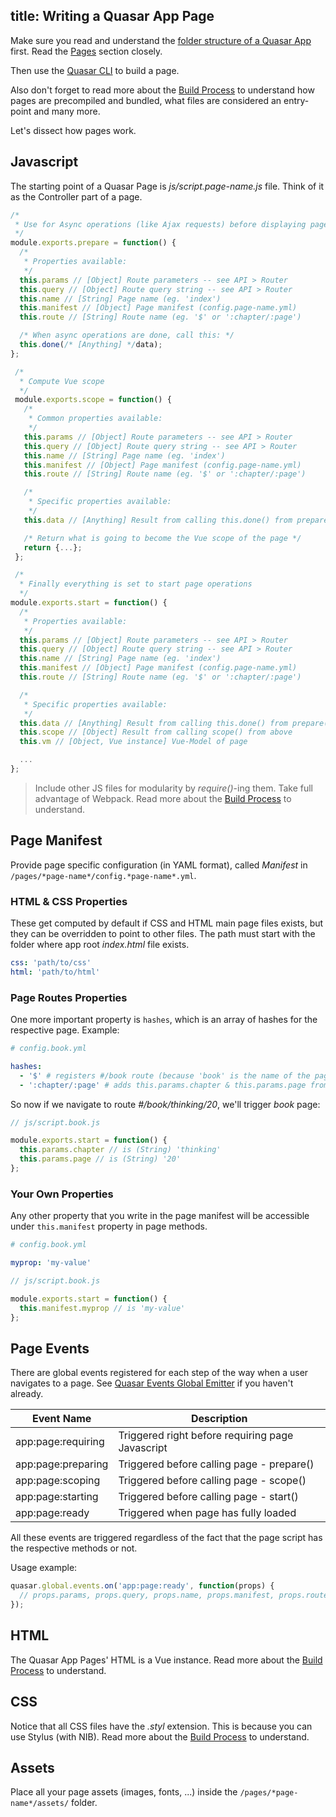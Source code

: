 title: Writing a Quasar App Page
---
Make sure you read and understand the [folder structure of a Quasar App](/guide/quasar-app-structure.html) first. Read the [Pages](/guide/quasar-app-structure.html#Pages) section closely.

Then use the [Quasar CLI](/guide/cli-commands.html#Pages) to build a page.

Also don't forget to read more about the [Build Process](/guide/quasar-build-process.html) to understand how pages are precompiled and bundled, what files are considered an entry-point and many more.

Let's dissect how pages work.

## Javascript
The starting point of a Quasar Page is *js/script.page-name.js* file. Think of it as the Controller part of a page.
``` js
/*
 * Use for Async operations (like Ajax requests) before displaying page
 */
module.exports.prepare = function() {
  /*
   * Properties available:
   */
  this.params // [Object] Route parameters -- see API > Router
  this.query // [Object] Route query string -- see API > Router
  this.name // [String] Page name (eg. 'index')
  this.manifest // [Object] Page manifest (config.page-name.yml)
  this.route // [String] Route name (eg. '$' or ':chapter/:page')

  /* When async operations are done, call this: */
  this.done(/* [Anything] */data);
};

 /*
  * Compute Vue scope
  */
 module.exports.scope = function() {
   /*
    * Common properties available:
    */
   this.params // [Object] Route parameters -- see API > Router
   this.query // [Object] Route query string -- see API > Router
   this.name // [String] Page name (eg. 'index')
   this.manifest // [Object] Page manifest (config.page-name.yml)
   this.route // [String] Route name (eg. '$' or ':chapter/:page')

   /*
    * Specific properties available:
    */
   this.data // [Anything] Result from calling this.done() from prepare() from above

   /* Return what is going to become the Vue scope of the page */
   return {...};
 };

 /*
  * Finally everything is set to start page operations
  */
module.exports.start = function() {
  /*
   * Properties available:
   */
  this.params // [Object] Route parameters -- see API > Router
  this.query // [Object] Route query string -- see API > Router
  this.name // [String] Page name (eg. 'index')
  this.manifest // [Object] Page manifest (config.page-name.yml)
  this.route // [String] Route name (eg. '$' or ':chapter/:page')

  /*
   * Specific properties available:
   */
  this.data // [Anything] Result from calling this.done() from prepare() from above
  this.scope // [Object] Result from calling scope() from above
  this.vm // [Object, Vue instance] Vue-Model of page

  ...
};
```

> Include other JS files for modularity by *require()*-ing them. Take full advantage of Webpack.
> Read more about the [Build Process](/guide/quasar-build-process.html) to understand.

## Page Manifest
Provide page specific configuration (in YAML format), called *Manifest* in `/pages/*page-name*/config.*page-name*.yml`.

### HTML & CSS Properties
These get computed by default if CSS and HTML main page files exists, but they can be overridden to point to other files. The path must start with the folder where app root *index.html* file exists.
``` yaml
css: 'path/to/css'
html: 'path/to/html'
```

### Page Routes Properties
One more important property is `hashes`, which is an array of hashes for the respective page. Example:
``` yaml
# config.book.yml

hashes:
  - '$' # registers #/book route (because 'book' is the name of the page)
  - ':chapter/:page' # adds this.params.chapter & this.params.page from page methods
```
So now if we navigate to route *#/book/thinking/20*, we'll trigger *book* page:
``` js
// js/script.book.js

module.exports.start = function() {
  this.params.chapter // is (String) 'thinking'
  this.params.page // is (String) '20'
};
```

### Your Own Properties
Any other property that you write in the page manifest will be accessible under `this.manifest` property in page methods.
``` yaml
# config.book.yml

myprop: 'my-value'
```
``` js
// js/script.book.js

module.exports.start = function() {
  this.manifest.myprop // is 'my-value'
};
```

## Page Events
There are global events registered for each step of the way when a user navigates to a page. See [Quasar Events Global Emitter](/api/quasar-events.html#Global_Events_Emitter) if you haven't already.

| Event Name | Description |
| --- | --- |
| app:page:requiring | Triggered right before requiring page Javascript |
| app:page:preparing | Triggered before calling page - prepare() |
| app:page:scoping | Triggered before calling page - scope() |
| app:page:starting | Triggered before calling page - start() |
| app:page:ready | Triggered when page has fully loaded |

All these events are triggered regardless of the fact that the page script has the respective methods or not.

Usage example:
``` js
quasar.global.events.on('app:page:ready', function(props) {
  // props.params, props.query, props.name, props.manifest, props.route, ... available
});
```

## HTML
The Quasar App Pages' HTML is a Vue instance. Read more about the [Build Process](/guide/quasar-build-process.html#HTML_Files) to understand.


## CSS
Notice that all CSS files have the *.styl* extension. This is because you can use  Stylus (with NIB). Read more about the [Build Process](/guide/quasar-build-process.html) to understand.

## Assets
Place all your page assets (images, fonts, ...) inside the `/pages/*page-name*/assets/` folder.
